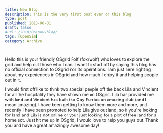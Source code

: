 ```yaml
---
title: New Blog
description: This is the very first post ever on this blog
type: post
published: 2010-06-01
draft: false
#url: /2010/06/new-blog/
tags: [OpenSim]
category: Archive

---
```

Hello this is your friendly OSgrid Folf (fox/wolf) who loves to explore the grid and help out those who I can. I want to start off by saying this blog has no official connection to OSgrid nor its operations. I am just here righting about my experiences in OSgrid and how much I enjoy it and helping people out in it.

I would first off like to think two special people off the back Lila and Vincient for all the hospitality they have shown me on OSgrid. Lila has provided me with land and Vincient has built the Gay Furries an amazing club (and I mean amazing). I have been getting to know them more and more, and recently I have been promoted to help Lila give out land, so if you're looking for land and Lila is not online or your just looking for a plot of free land for a home ect. Just hit me up in OSgrid, I would love to help you guys out. Thank you and have a great amazingly awesome day!